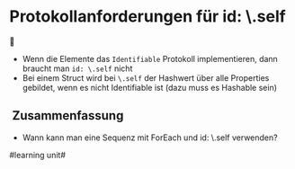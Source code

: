 # Protokollanforderungen für id: \\.self
👤

- Wenn die Elemente das `Identifiable` Protokoll implementieren, dann braucht man `id: \.self` nicht
- Bei einem Struct wird bei `\.self` der Hashwert über alle Properties gebildet, wenn es nicht Identifiable ist (dazu muss es Hashable sein)

##  Zusammenfassung
- Wann kann man eine Sequenz mit ForEach und id: \\.self verwenden?

#learning unit#